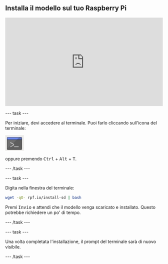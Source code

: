 ## Installa il modello sul tuo Raspberry Pi

<html>
  <div style="position: relative; overflow: hidden; padding-top: 56.25%;">
    <iframe style="position: absolute; top: 0; left: 0; right: 0; width: 100%; height: 100%; border: none;" src="https://www.youtube.com/embed/p7rBtA08QWA?rel=0&cc_load_policy=1" allowfullscreen allow="accelerometer; autoplay; clipboard-write; encrypted-media; gyroscope; picture-in-picture; web-share">
    </iframe>
  </div>
</html>

\--- task ---

Per iniziare, devi accedere al terminale. Puoi farlo cliccando sull'icona del terminale:

![Apri Terminale](images/terminal.png)

oppure premendo <kbd>Ctrl</kbd> + <kbd>Alt</kbd> + <kbd>T</kbd>.

\--- /task ---

\--- task ---

Digita nella finestra del terminale:

```bash
wget -qO- rpf.io/install-sd | bash
```

Premi <kbd>Invio</kbd> e attendi che il modello venga scaricato e installato. Questo potrebbe richiedere un po' di tempo.

\--- /task ---

\--- task ---

Una volta completata l'installazione, il prompt del terminale sarà di nuovo visibile.

\--- /task ---
